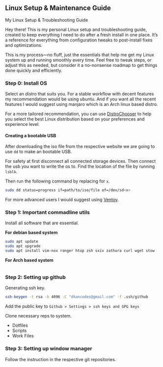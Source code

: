 ## Linux Setup & Maintenance Guide

My Linux Setup & Troubleshooting Guide

Hey there! This is my personal Linux setup and troubleshooting guide, created to
keep everything I need to do after a fresh install in one place. It’s a
reference for everything from configuration tweaks to post-install fixes and
optimizations.

This is my process—no fluff, just the essentials that help me get my Linux
system up and running smoothly every time. Feel free to tweak steps,
or adjust this as needed, but consider it a no-nonsense roadmap to get things
done quickly and efficiently.

### Step 0: Install OS

Select an distro that suits you. For a stable workflow with decent features my
recommendation would be using ubuntu. And if you want all the recent features
I would suggest using manjaro which is an Arch linux based distro.

For a more tailored recommendation, you can use [DistroChooser](https://distrochooser.de/) to help you select the best Linux
distribution based on your preferences and experience level.

#### Creating a bootable USB

After downloading the iso file from the respective website we are going to use
`dd` to make an bootable USB.

For safety at first disconnect all connected storage devices. Then connect the
usb you want to write the os to. Find the location of the file by
running `lsblk`.

Then run the following command by replacing for `x`.
```bash
sudo dd status=progress if=path/to/iso/file of=/dev/sd<x>
```

For more advanced users I would suggest using [Ventoy](https://www.ventoy.net/en/index.html).

### Step 1: Important commadline utils

Install all software that are essential.

**For debian based system**
```bash
sudo apt update
sudo apt upgrade
sudo apt install vim-nox ranger htop zsh sxiv zathura curl wget stow
```

**For Arch based system**
```bash

```
### Step 2: Setting up github

Generating ssh key.
```bash
ssh-keygen -t rsa -b 4096 -C "dhancodes@gmail.com" -f .ssh/github
```

Add the public key to `Github > Settings > ssh keys and GPG keys`

Clone necessary reps to system.
- Dotfiles
- Scripts
- Work Files

### Step 3: Setting up window manager

Follow the instruction in the respective git repositories.


